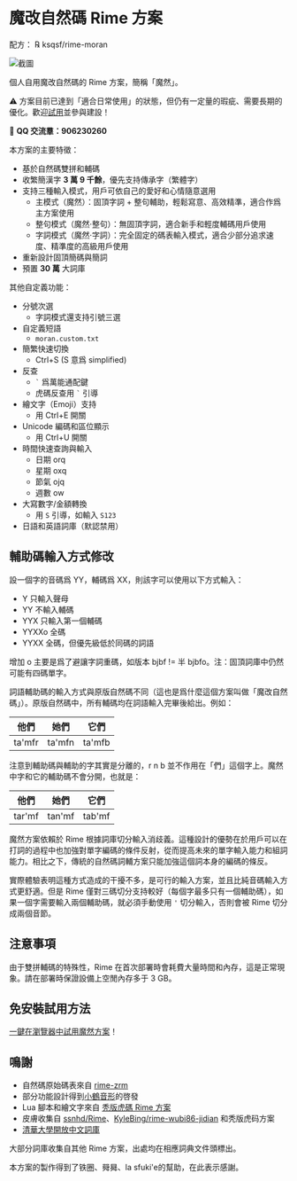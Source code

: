 # 魔改自然碼 Rime 方案

配方： ℞ ksqsf/rime-moran

![截圖](etc/screenshot-bql.png)

個人自用魔改自然碼的 Rime 方案，簡稱「魔然」。

⚠️ 方案目前已達到「適合日常使用」的狀態，但仍有一定量的瑕疵、需要長期的優化。歡迎[試用](#免安裝試用方法)並參與建設！

👥 **QQ 交流羣：906230260**

本方案的主要特徵：

+ 基於自然碼雙拼和輔碼
+ 收繁簡漢字 **3 萬 9 千餘**，優先支持傳承字（繁體字）
+ 支持三種輸入模式，用戶可依自己的愛好和心情隨意選用
  - 主模式（魔然）：固頂字詞 + 整句輔助，輕鬆寫意、高效精準，適合作爲主方案使用
  - 整句模式（魔然·整句）：無固頂字詞，適合新手和輕度輔碼用戶使用
  - 字詞模式（魔然·字詞）：完全固定的碼表輸入模式，適合少部分追求速度、精準度的高級用戶使用
+ 重新設計固頂簡碼與簡詞
+ 預置 **30 萬** 大詞庫

其他自定義功能：

+ 分號次選
  - 字詞模式還支持引號三選
+ 自定義短語
  - `moran.custom.txt`
+ 簡繁快速切換
  - Ctrl+S (S 意爲 simplified)
+ 反查
  - `` ` `` 爲萬能通配鍵
  - 虎碼反查用 `` ` `` 引導
+ 繪文字（Emoji）支持
  - 用 Ctrl+E 開關
+ Unicode 編碼和區位顯示
  - 用 Ctrl+U 開關
+ 時間快速查詢與輸入
  - 日期 orq
  - 星期 oxq
  - 節氣 ojq
  - 週數 ow
+ 大寫數字/金額轉換
  - 用 `S` 引導，如輸入 `S123`
+ 日語和英語詞庫（默認禁用）

## 輔助碼輸入方式修改

設一個字的音碼爲 YY，輔碼爲 XX，則該字可以使用以下方式輸入：

- Y     只輸入聲母
- YY    不輸入輔碼
- YYX   只輸入第一個輔碼
- YYXXo 全碼
- YYXX  全碼，但優先級低於同碼的詞語

增加 o 主要是爲了避讓字詞重碼，如版本 bjbf != 半 bjbfo。注：固頂詞庫中仍然可能有四碼單字。

詞語輔助碼的輸入方式與原版自然碼不同（這也是爲什麼這個方案叫做「魔改自然碼」）。原版自然碼中，所有輔碼均在詞語輸入完畢後給出。例如：

| 他們   | 她們   | 它們   |
|--------|--------|--------|
| ta'mfr | ta'mfn | ta'mfb |

注意到輔助碼與輔助的字其實是分離的，r n b 並不作用在「們」這個字上。魔然中字和它的輔助碼不會分開，也就是：

| 他們   | 她們   | 它們   |
|--------|--------|--------|
| tar'mf | tan'mf | tab'mf |

魔然方案依賴於 Rime 根據詞庫切分輸入消歧義。這種設計的優勢在於用戶可以在打詞的過程中也加強對單字編碼的條件反射，從而提高未來的單字輸入能力和組詞能力。相比之下，傳統的自然碼詞輔方案只能加強這個詞本身的編碼的條反。

實際體驗表明這種方式造成的干擾不多，是可行的輸入方案，並且比純音碼輸入方式更舒適。但是 Rime 僅對三碼切分支持較好（每個字最多只有一個輔助碼），如果一個字需要輸入兩個輔助碼，就必須手動使用 `'` 切分輸入，否則會被 Rime 切分成兩個音節。

## 注意事項

由于雙拼輔碼的特殊性，Rime 在首次部署時會耗費大量時間和內存，這是正常現象。請在部署時保證設備上空閒內存多于 3 GB。

## 免安裝試用方法

[一鍵在瀏覽器中試用魔然方案](https://my-rime.vercel.app/?plum=ksqsf/rime-moran:moran,moran_sentence,moran_fixed)！

## 鳴謝

+ 自然碼原始碼表來自 [rime-zrm](https://github.com/bigshans/rime-zrm)
+ 部分功能設計得到[小鶴音形](https://flypy.com)的啓發
+ Lua 腳本和繪文字來自 [秃版虎碼 Rime 方案](https://tiger-code.com/)
+ 皮膚收集自 [ssnhd/Rime](https://github.com/ssnhd/rime/)、[KyleBing/rime-wubi86-jidian](https://github.com/KyleBing/rime-wubi86-jidian/) 和秃版虎码方案
+ [清華大學開放中文詞庫](http://thuocl.thunlp.org/)

大部分詞庫收集自其他 Rime 方案，出處均在相應詞典文件頭標出。

本方案的製作得到了铁圈、䑝曻、la sfuki'e的幫助，在此表示感謝。
